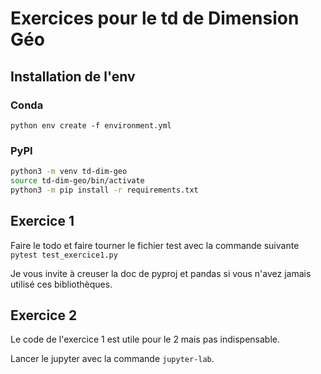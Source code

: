 # Exercices pour le td de Dimension Géo

## Installation de l'env

### Conda

`python env create -f environment.yml`

### PyPI

```bash
python3 -m venv td-dim-geo
source td-dim-geo/bin/activate
python3 -m pip install -r requirements.txt 
```

## Exercice 1

Faire le todo et faire tourner le fichier test avec la commande suivante
`pytest test_exercice1.py`

Je vous invite à creuser la doc de pyproj et pandas si vous n'avez jamais utilisé ces bibliothèques.

## Exercice 2

Le code de l'exercice 1 est utile pour le 2 mais pas indispensable.

Lancer le jupyter avec la commande `jupyter-lab`.